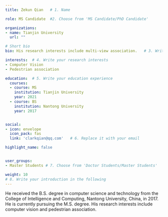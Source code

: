 ```yaml
---
title: Zekun Qian   # 1. Name

role: MS Candidate  #2. Choose from 'MS Candidate/PhD Candidate'

organizations:
- name: Tianjin University
  url: ""

# Short bio 
bio: His research interests include multi-view association.   # 3. Write your short biography

interests:  # 4. Write your research interests
- Computer Vision
- Pedestrian association

education:  # 5. Write your education experience
  courses:
  - course: MS
    institution: Tianjin University
    year: 2021
  - course: BS
    institution: Nantong University
    year: 2017


social:
- icon: envelope
  icon_pack: fas
  link: 'clarkqian@qq.com'   # 6. Replace it with your email

highlight_name: false


user_groups:
- Master Students # 7. Choose from 'Doctor Students/Master Students'

weight: 10
# 8. Write your introduction in the following
---
```

He received the B.S. degree in computer science and technology from the College of Intelligence and Computing, Nantong University, China, in 2017.  He is currently pursuing the M.S. degree. His research interests include computer vision and pedestrian association.